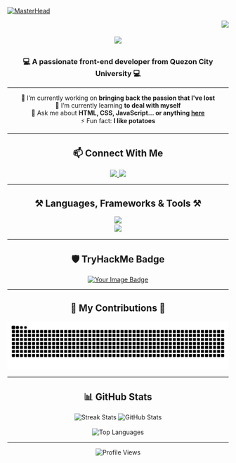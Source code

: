 [![MasterHead](https://user-images.githubusercontent.com/115386517/225841791-e6eb2fcf-6de1-45ec-a5e8-0c321f0af245.gif)](https://github.com/riXoon)

<img align="right" src="https://visitor-badge.laobi.icu/badge?page_id=riXoon.riXoon" />

<h1 align="center">
  <img src="https://readme-typing-svg.herokuapp.com/?font=Righteous&size=35&center=true&vCenter=true&width=500&height=70&duration=4000&lines=Hi+There!+👋;+I'm+Erickson+Guhilde;" />
</h1>

<h3 align="center">💻 A passionate front-end developer from Quezon City University 💻</h3>

---

<div align="center">

🔭 I’m currently working on **bringing back the passion that I've lost**  
🌱 I’m currently learning **to deal with myself**  
💬 Ask me about **HTML, CSS, JavaScript... or anything [here](https://github.com/riXoon/riXoon/issues)**  
⚡ Fun fact: **I like potatoes**

</div>

---

<h2 align="center">📫 Connect With Me</h2>

<p align="center">
  <a href="mailto:rixon.code@gmail.com">
    <img src="https://img.shields.io/badge/Gmail-333333?style=for-the-badge&logo=gmail&logoColor=red" />
  </a>
  <a href="https://rixon.netlify.app" target="_blank">
    <img src="https://img.shields.io/badge/Portfolio-FF5722?style=for-the-badge&logo=todoist&logoColor=white" />
  </a>
</p>

---

<h2 align="center">⚒️ Languages, Frameworks & Tools ⚒️</h2>

<p align="center">
  <img src="https://skillicons.dev/icons?i=html,css,javascript,bootstrap,tailwind,react,git" /><br/>
  <img src="https://skillicons.dev/icons?i=java,mysql" />
</p>

---

<h2 align="center">🛡️ TryHackMe Badge</h2>

<p align="center">
  <a href="https://tryhackme.com/p/riXploit" target="_blank">
   <img src="https://tryhackme-badges.s3.amazonaws.com/riXploit.png?nocache=1535" alt="Your Image Badge" />
  </a>
</p>

---

<h2 align="center">🐍 My Contributions 🐍</h2>

<p align="center">
  <img alt="snake eating my contributions" src="https://raw.githubusercontent.com/riXoon/riXoon/output/github-contribution-grid-snake.svg" />
</p>

---

<h2 align="center">📊 GitHub Stats</h2>

<p align="center">
  <img width="390" src="https://github-readme-streak-stats-salesp07.vercel.app/?user=riXoon&count_private=true&theme=react&border_radius=10" alt="Streak Stats" />
  <img width="390" src="https://github-readme-stats.vercel.app/api?username=riXoon&count_private=true&show_icons=true&theme=react&rank_icon=github&border_radius=10" alt="GitHub Stats" />
  <br/><br/>
  <img width="325" src="https://github-readme-stats.vercel.app/api/top-langs/?username=riXoon&hide=HTML&langs_count=8&layout=compact&theme=react&border_radius=10&size_weight=0.5&count_weight=0.5&exclude_repo=github-readme-stats" alt="Top Languages" />
</p>

---

<p align="center">
  <img src="https://komarev.com/ghpvc/?username=riXoon&label=Profile%20Views&color=0e75b6&style=flat" alt="Profile Views" />
</p>
